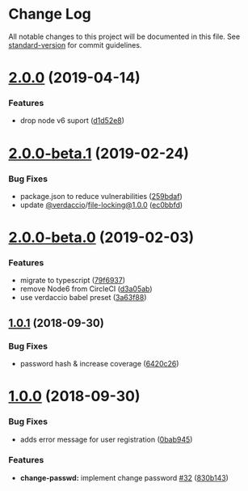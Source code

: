 # Change Log

All notable changes to this project will be documented in this file. See [standard-version](https://github.com/conventional-changelog/standard-version) for commit guidelines.

# [2.0.0](https://github.com/verdaccio/verdaccio-htpasswd/compare/v2.0.0-beta.1...v2.0.0) (2019-04-14)


### Features

* drop node v6 suport ([d1d52e8](https://github.com/verdaccio/verdaccio-htpasswd/commit/d1d52e8))



<a name="2.0.0-beta.1"></a>
# [2.0.0-beta.1](https://github.com/verdaccio/verdaccio-htpasswd/compare/v2.0.0-beta.0...v2.0.0-beta.1) (2019-02-24)


### Bug Fixes

* package.json to reduce vulnerabilities ([259bdaf](https://github.com/verdaccio/verdaccio-htpasswd/commit/259bdaf))
* update [@verdaccio](https://github.com/verdaccio)/file-locking@1.0.0 ([ec0bbfd](https://github.com/verdaccio/verdaccio-htpasswd/commit/ec0bbfd))



<a name="2.0.0-beta.0"></a>
# [2.0.0-beta.0](https://github.com/verdaccio/verdaccio-htpasswd/compare/v1.0.1...v2.0.0-beta.0) (2019-02-03)


### Features

* migrate to typescript ([79f6937](https://github.com/verdaccio/verdaccio-htpasswd/commit/79f6937))
* remove Node6 from CircleCI ([d3a05ab](https://github.com/verdaccio/verdaccio-htpasswd/commit/d3a05ab))
* use verdaccio babel preset ([3a63f88](https://github.com/verdaccio/verdaccio-htpasswd/commit/3a63f88))



<a name="1.0.1"></a>
## [1.0.1](https://github.com/verdaccio/verdaccio-htpasswd/compare/v1.0.0...v1.0.1) (2018-09-30)


### Bug Fixes

* password hash & increase coverage ([6420c26](https://github.com/verdaccio/verdaccio-htpasswd/commit/6420c26))



<a name="1.0.0"></a>
# [1.0.0](https://github.com/verdaccio/verdaccio-htpasswd/compare/v0.2.2...v1.0.0) (2018-09-30)


### Bug Fixes

* adds error message for user registration ([0bab945](https://github.com/verdaccio/verdaccio-htpasswd/commit/0bab945))


### Features

* **change-passwd:** implement change password [#32](https://github.com/verdaccio/verdaccio-htpasswd/issues/32) ([830b143](https://github.com/verdaccio/verdaccio-htpasswd/commit/830b143))
